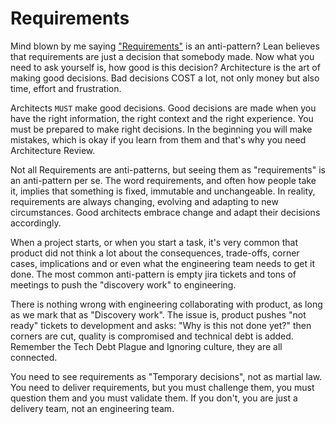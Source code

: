 # Requirements

Mind blown by me saying ["Requirements"](https://diego-pacheco.blogspot.com/2021/01/requirements-are-dangerous.html) is an anti-pattern? Lean believes that requirements are just a decision that somebody made. Now what you need to ask yourself is, how good is this decision? Architecture is the art of making good decisions. Bad decisions COST a lot, not only money but also time, effort and frustration.

Architects `MUST` make good decisions. Good decisions are made when you have the right information, the right context and the right experience. You must be prepared to make right decisions. In the beginning you will make mistakes, which is okay if you learn from them and that's why you need Architecture Review.

Not all Requirements are anti-patterns, but seeing them as "requirements" is an anti-pattern per se. The word requirements, and often how people take it, implies that something is fixed, immutable and unchangeable. In reality, requirements are always changing, evolving and adapting to new circumstances. Good architects embrace change and adapt their decisions accordingly.

When a project starts, or when you start a task, it's very common that product did not think a lot about the consequences, trade-offs, corner cases, implications and or even what the engineering team needs to get it done. The most common anti-pattern is empty jira tickets and tons of meetings to push the "discovery work" to engineering.

There is nothing wrong with engineering collaborating with product, as long as we mark that as "Discovery work". The issue is, product pushes "not ready" tickets to development and asks: "Why is this not done yet?" then corners are cut, quality is compromised and technical debt is added. Remember the Tech Debt Plague and Ignoring culture, they are all connected.

You need to see requirements as "Temporary decisions", not as martial law. You need to deliver requirements, but you must challenge them, you must question them and you must validate them. If you don't, you are just a delivery team, not an engineering team.